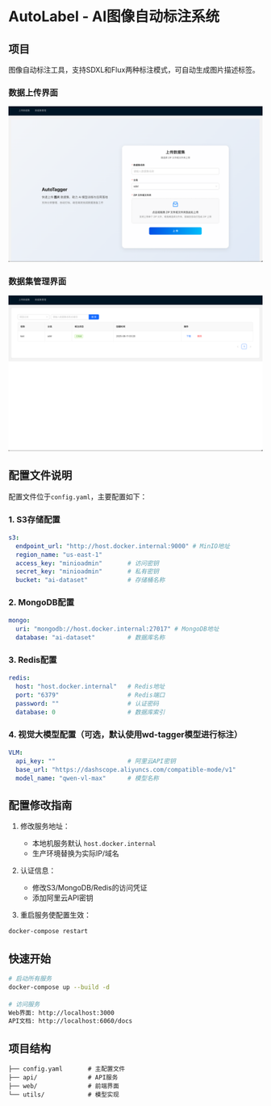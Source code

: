 # AutoLabel - AI图像自动标注系统

## 项目
图像自动标注工具，支持SDXL和Flux两种标注模式，可自动生成图片描述标签。

### 数据上传界面

![数据上传界面](./docs/upload_page.png)

### 数据集管理界面

![数据集管理界面](./docs/dataset_management.png)

## 配置文件说明
配置文件位于`config.yaml`，主要配置如下：

### 1. S3存储配置
```yaml
s3:
  endpoint_url: "http://host.docker.internal:9000" # MinIO地址
  region_name: "us-east-1"
  access_key: "minioadmin"       # 访问密钥
  secret_key: "minioadmin"       # 私有密钥
  bucket: "ai-dataset"           # 存储桶名称
```

### 2. MongoDB配置
```yaml
mongo:
  uri: "mongodb://host.docker.internal:27017" # MongoDB地址
  database: "ai-dataset"         # 数据库名称
```

### 3. Redis配置
```yaml
redis:
  host: "host.docker.internal"   # Redis地址
  port: "6379"                   # Redis端口
  password: ""                   # 认证密码
  database: 0                    # 数据库索引
```

### 4. 视觉大模型配置（可选，默认使用wd-tagger模型进行标注）
```yaml
VLM:
  api_key: ""                    # 阿里云API密钥
  base_url: "https://dashscope.aliyuncs.com/compatible-mode/v1"
  model_name: "qwen-vl-max"      # 模型名称
```

## 配置修改指南
1. 修改服务地址：
   - 本地机服务默认 `host.docker.internal`
   - 生产环境替换为实际IP/域名

2. 认证信息：
   - 修改S3/MongoDB/Redis的访问凭证
   - 添加阿里云API密钥

3. 重启服务使配置生效：
```bash
docker-compose restart
```

## 快速开始
```bash
# 启动所有服务
docker-compose up --build -d

# 访问服务
Web界面: http://localhost:3000
API文档: http://localhost:6060/docs
```

## 项目结构
```
├── config.yaml       # 主配置文件
├── api/              # API服务
├── web/              # 前端界面
└── utils/            # 模型实现
